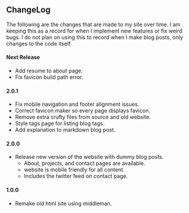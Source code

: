## ChangeLog

The following are the changes that are made to my site over time. I am keeping
this as a record for when I implement new features or fix weird bugs. I do
not plan on using this to record when I make blog posts, only changes to the
code itself.

#### Next Release

- Add resume to about page.
- Fix favicon build path error.

#### 2.0.1

- Fix mobile navigation and footer alignment issues.
- Correct favicon maker so every page displays favicon.
- Remove extra crufty files from source and old website.
- Style tags page for listing blog tags.
- Add explanation to markdown blog post.

#### 2.0.0

- Release new version of the website with dummy blog posts.
  - About, projects, and contact pages are available.
  - website is mobile friendly for all content.
  - Includes the twitter feed on contact page.

#### 1.0.0

- Remake old html site using middleman.
